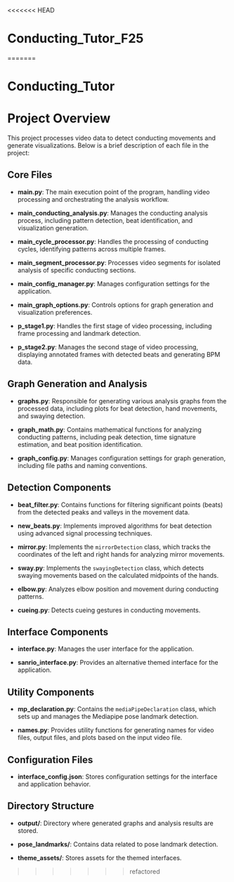 <<<<<<< HEAD
# Conducting_Tutor_F25
=======
# Conducting_Tutor
# Project Overview

This project processes video data to detect conducting movements and generate visualizations. Below is a brief description of each file in the project:

## Core Files

- **main.py**: The main execution point of the program, handling video processing and orchestrating the analysis workflow.

- **main_conducting_analysis.py**: Manages the conducting analysis process, including pattern detection, beat identification, and visualization generation.

- **main_cycle_processor.py**: Handles the processing of conducting cycles, identifying patterns across multiple frames.

- **main_segment_processor.py**: Processes video segments for isolated analysis of specific conducting sections.

- **main_config_manager.py**: Manages configuration settings for the application.

- **main_graph_options.py**: Controls options for graph generation and visualization preferences.

- **p_stage1.py**: Handles the first stage of video processing, including frame processing and landmark detection.

- **p_stage2.py**: Manages the second stage of video processing, displaying annotated frames with detected beats and generating BPM data.

## Graph Generation and Analysis

- **graphs.py**: Responsible for generating various analysis graphs from the processed data, including plots for beat detection, hand movements, and swaying detection.

- **graph_math.py**: Contains mathematical functions for analyzing conducting patterns, including peak detection, time signature estimation, and beat position identification.

- **graph_config.py**: Manages configuration settings for graph generation, including file paths and naming conventions.

## Detection Components

- **beat_filter.py**: Contains functions for filtering significant points (beats) from the detected peaks and valleys in the movement data.

- **new_beats.py**: Implements improved algorithms for beat detection using advanced signal processing techniques.

- **mirror.py**: Implements the `mirrorDetection` class, which tracks the coordinates of the left and right hands for analyzing mirror movements.

- **sway.py**: Implements the `swayingDetection` class, which detects swaying movements based on the calculated midpoints of the hands.

- **elbow.py**: Analyzes elbow position and movement during conducting patterns.

- **cueing.py**: Detects cueing gestures in conducting movements.

## Interface Components

- **interface.py**: Manages the user interface for the application.

- **sanrio_interface.py**: Provides an alternative themed interface for the application.

## Utility Components

- **mp_declaration.py**: Contains the `mediaPipeDeclaration` class, which sets up and manages the Mediapipe pose landmark detection.

- **names.py**: Provides utility functions for generating names for video files, output files, and plots based on the input video file.

## Configuration Files

- **interface_config.json**: Stores configuration settings for the interface and application behavior.

## Directory Structure

- **output/**: Directory where generated graphs and analysis results are stored.

- **pose_landmarks/**: Contains data related to pose landmark detection.

- **theme_assets/**: Stores assets for the themed interfaces.
>>>>>>> refactored
